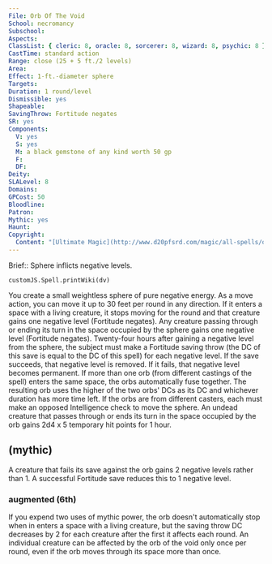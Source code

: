 ```yaml
---
File: Orb Of The Void
School: necromancy
Subschool: 
Aspects: 
ClassList: { cleric: 8, oracle: 8, sorcerer: 8, wizard: 8, psychic: 8 }
CastTime: standard action
Range: close (25 + 5 ft./2 levels)
Area: 
Effect: 1-ft.-diameter sphere
Targets: 
Duration: 1 round/level
Dismissible: yes
Shapeable: 
SavingThrow: Fortitude negates
SR: yes
Components:
  V: yes
  S: yes
  M: a black gemstone of any kind worth 50 gp
  F: 
  DF: 
Deity: 
SLALevel: 8
Domains: 
GPCost: 50
Bloodline: 
Patron: 
Mythic: yes
Haunt: 
Copyright:
  Content: "[Ultimate Magic](http://www.d20pfsrd.com/magic/all-spells/o/orb-of-the-void)"
---
```

Brief:: Sphere inflicts negative levels.

```dataviewjs
customJS.Spell.printWiki(dv)
```

You create a small weightless sphere of pure negative energy. As a move action, you can move it up to 30 feet per round in any direction. If it enters a space with a living creature, it stops moving for the round and that creature gains one negative level (Fortitude negates). Any creature passing through or ending its turn in the space occupied by the sphere gains one negative level (Fortitude negates). Twenty-four hours after gaining a negative level from the sphere, the subject must make a Fortitude saving throw (the DC of this save is equal to the DC of this spell) for each negative level. If the save succeeds, that negative level is removed. If it fails, that negative level becomes permanent.  If more than one orb (from different castings of the spell) enters the same space, the orbs automatically fuse together. The resulting orb uses the higher of the two orbs' DCs as its DC and whichever duration has more time left. If the orbs are from different casters, each must make an opposed Intelligence check to move the sphere.  An undead creature that passes through or ends its turn in the space occupied by the orb gains 2d4 x 5 temporary hit points for 1 hour.


## (mythic)

A creature that fails its save against the orb gains 2 negative levels rather than 1. A successful Fortitude save reduces this to 1 negative level.


### augmented (6th)

If you expend two uses of mythic power, the orb doesn't automatically stop when in enters a space with a living creature, but the saving throw DC decreases by 2 for each creature after the first it affects each round. An individual creature can be affected by the orb of the void only once per round, even if the orb moves through its space more than once.
